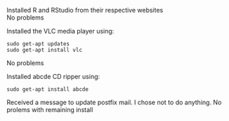Installed R and RStudio from their respective websites  
No problems

Installed the VLC media player using:

    sudo get-apt updates  
    sudo get-apt install vlc
  
No problems  
  
Installed abcde CD ripper using:

    sudo get-apt install abcde
    
Received a message to update postfix mail. I chose not to do anything.
No prolems with remaining install

